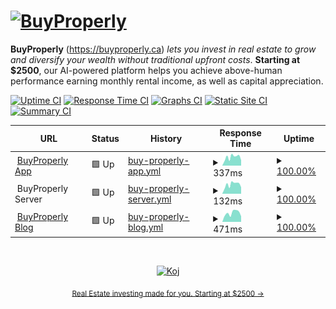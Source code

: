 # [![BuyProperly](https://res.cloudinary.com/hv768g3im/image/upload/v1624260653/bp-assets/Logo_qfsqp1.png)](https://buyproperly.ca)

**BuyProperly** (https://buyproperly.ca) _lets you invest in real estate to grow and diversify your wealth without traditional upfront costs_. **Starting at $2500**, our AI-powered platform helps you achieve above-human performance earning monthly rental income, as well as capital appreciation.

[![Uptime CI](https://github.com/buyproperly/status/workflows/Uptime%20CI/badge.svg)](https://github.com/buyproperly/status/actions?query=workflow%3A%22Uptime+CI%22)
[![Response Time CI](https://github.com/buyproperly/status/workflows/Response%20Time%20CI/badge.svg)](https://github.com/buyproperly/status/actions?query=workflow%3A%22Response+Time+CI%22)
[![Graphs CI](https://github.com/buyproperly/status/workflows/Graphs%20CI/badge.svg)](https://github.com/buyproperly/status/actions?query=workflow%3A%22Graphs+CI%22)
[![Static Site CI](https://github.com/buyproperly/status/workflows/Static%20Site%20CI/badge.svg)](https://github.com/buyproperly/status/actions?query=workflow%3A%22Static+Site+CI%22)
[![Summary CI](https://github.com/buyproperly/status/workflows/Summary%20CI/badge.svg)](https://github.com/buyproperly/status/actions?query=workflow%3A%22Summary+CI%22)

<!--start: status pages-->
<!-- This summary is generated by Upptime (https://github.com/upptime/upptime) -->
<!-- Do not edit this manually, your changes will be overwritten -->
<!-- prettier-ignore -->
| URL | Status | History | Response Time | Uptime |
| --- | ------ | ------- | ------------- | ------ |
| <img alt="" src="https://res.cloudinary.com/hv768g3im/image/upload/v1624262522/bp-assets/bp_logo_512-removebg-preview_lrpfnz.png" height="13"> [BuyProperly App](https://www.buyproperly.ca) | 🟩 Up | [buy-properly-app.yml](https://github.com/BuyProperly/status/commits/HEAD/history/buy-properly-app.yml) | <details><summary><img alt="Response time graph" src="./graphs/buy-properly-app/response-time-week.png" height="20"> 337ms</summary><br><a href="https://status.buyproperly.ca/history/buy-properly-app"><img alt="Response time 418" src="https://img.shields.io/endpoint?url=https%3A%2F%2Fraw.githubusercontent.com%2FBuyProperly%2Fstatus%2FHEAD%2Fapi%2Fbuy-properly-app%2Fresponse-time.json"></a><br><a href="https://status.buyproperly.ca/history/buy-properly-app"><img alt="24-hour response time 279" src="https://img.shields.io/endpoint?url=https%3A%2F%2Fraw.githubusercontent.com%2FBuyProperly%2Fstatus%2FHEAD%2Fapi%2Fbuy-properly-app%2Fresponse-time-day.json"></a><br><a href="https://status.buyproperly.ca/history/buy-properly-app"><img alt="7-day response time 337" src="https://img.shields.io/endpoint?url=https%3A%2F%2Fraw.githubusercontent.com%2FBuyProperly%2Fstatus%2FHEAD%2Fapi%2Fbuy-properly-app%2Fresponse-time-week.json"></a><br><a href="https://status.buyproperly.ca/history/buy-properly-app"><img alt="30-day response time 323" src="https://img.shields.io/endpoint?url=https%3A%2F%2Fraw.githubusercontent.com%2FBuyProperly%2Fstatus%2FHEAD%2Fapi%2Fbuy-properly-app%2Fresponse-time-month.json"></a><br><a href="https://status.buyproperly.ca/history/buy-properly-app"><img alt="1-year response time 403" src="https://img.shields.io/endpoint?url=https%3A%2F%2Fraw.githubusercontent.com%2FBuyProperly%2Fstatus%2FHEAD%2Fapi%2Fbuy-properly-app%2Fresponse-time-year.json"></a></details> | <details><summary><a href="https://status.buyproperly.ca/history/buy-properly-app">100.00%</a></summary><a href="https://status.buyproperly.ca/history/buy-properly-app"><img alt="All-time uptime 99.56%" src="https://img.shields.io/endpoint?url=https%3A%2F%2Fraw.githubusercontent.com%2FBuyProperly%2Fstatus%2FHEAD%2Fapi%2Fbuy-properly-app%2Fuptime.json"></a><br><a href="https://status.buyproperly.ca/history/buy-properly-app"><img alt="24-hour uptime 100.00%" src="https://img.shields.io/endpoint?url=https%3A%2F%2Fraw.githubusercontent.com%2FBuyProperly%2Fstatus%2FHEAD%2Fapi%2Fbuy-properly-app%2Fuptime-day.json"></a><br><a href="https://status.buyproperly.ca/history/buy-properly-app"><img alt="7-day uptime 100.00%" src="https://img.shields.io/endpoint?url=https%3A%2F%2Fraw.githubusercontent.com%2FBuyProperly%2Fstatus%2FHEAD%2Fapi%2Fbuy-properly-app%2Fuptime-week.json"></a><br><a href="https://status.buyproperly.ca/history/buy-properly-app"><img alt="30-day uptime 100.00%" src="https://img.shields.io/endpoint?url=https%3A%2F%2Fraw.githubusercontent.com%2FBuyProperly%2Fstatus%2FHEAD%2Fapi%2Fbuy-properly-app%2Fuptime-month.json"></a><br><a href="https://status.buyproperly.ca/history/buy-properly-app"><img alt="1-year uptime 99.26%" src="https://img.shields.io/endpoint?url=https%3A%2F%2Fraw.githubusercontent.com%2FBuyProperly%2Fstatus%2FHEAD%2Fapi%2Fbuy-properly-app%2Fuptime-year.json"></a></details>
| <img alt="" src="https://res.cloudinary.com/hv768g3im/image/upload/v1624262522/bp-assets/bp_logo_512-removebg-preview_lrpfnz.png" height="13"> BuyProperly Server | 🟩 Up | [buy-properly-server.yml](https://github.com/BuyProperly/status/commits/HEAD/history/buy-properly-server.yml) | <details><summary><img alt="Response time graph" src="./graphs/buy-properly-server/response-time-week.png" height="20"> 132ms</summary><br><a href="https://status.buyproperly.ca/history/buy-properly-server"><img alt="Response time 135" src="https://img.shields.io/endpoint?url=https%3A%2F%2Fraw.githubusercontent.com%2FBuyProperly%2Fstatus%2FHEAD%2Fapi%2Fbuy-properly-server%2Fresponse-time.json"></a><br><a href="https://status.buyproperly.ca/history/buy-properly-server"><img alt="24-hour response time 90" src="https://img.shields.io/endpoint?url=https%3A%2F%2Fraw.githubusercontent.com%2FBuyProperly%2Fstatus%2FHEAD%2Fapi%2Fbuy-properly-server%2Fresponse-time-day.json"></a><br><a href="https://status.buyproperly.ca/history/buy-properly-server"><img alt="7-day response time 132" src="https://img.shields.io/endpoint?url=https%3A%2F%2Fraw.githubusercontent.com%2FBuyProperly%2Fstatus%2FHEAD%2Fapi%2Fbuy-properly-server%2Fresponse-time-week.json"></a><br><a href="https://status.buyproperly.ca/history/buy-properly-server"><img alt="30-day response time 123" src="https://img.shields.io/endpoint?url=https%3A%2F%2Fraw.githubusercontent.com%2FBuyProperly%2Fstatus%2FHEAD%2Fapi%2Fbuy-properly-server%2Fresponse-time-month.json"></a><br><a href="https://status.buyproperly.ca/history/buy-properly-server"><img alt="1-year response time 143" src="https://img.shields.io/endpoint?url=https%3A%2F%2Fraw.githubusercontent.com%2FBuyProperly%2Fstatus%2FHEAD%2Fapi%2Fbuy-properly-server%2Fresponse-time-year.json"></a></details> | <details><summary><a href="https://status.buyproperly.ca/history/buy-properly-server">100.00%</a></summary><a href="https://status.buyproperly.ca/history/buy-properly-server"><img alt="All-time uptime 99.56%" src="https://img.shields.io/endpoint?url=https%3A%2F%2Fraw.githubusercontent.com%2FBuyProperly%2Fstatus%2FHEAD%2Fapi%2Fbuy-properly-server%2Fuptime.json"></a><br><a href="https://status.buyproperly.ca/history/buy-properly-server"><img alt="24-hour uptime 100.00%" src="https://img.shields.io/endpoint?url=https%3A%2F%2Fraw.githubusercontent.com%2FBuyProperly%2Fstatus%2FHEAD%2Fapi%2Fbuy-properly-server%2Fuptime-day.json"></a><br><a href="https://status.buyproperly.ca/history/buy-properly-server"><img alt="7-day uptime 100.00%" src="https://img.shields.io/endpoint?url=https%3A%2F%2Fraw.githubusercontent.com%2FBuyProperly%2Fstatus%2FHEAD%2Fapi%2Fbuy-properly-server%2Fuptime-week.json"></a><br><a href="https://status.buyproperly.ca/history/buy-properly-server"><img alt="30-day uptime 100.00%" src="https://img.shields.io/endpoint?url=https%3A%2F%2Fraw.githubusercontent.com%2FBuyProperly%2Fstatus%2FHEAD%2Fapi%2Fbuy-properly-server%2Fuptime-month.json"></a><br><a href="https://status.buyproperly.ca/history/buy-properly-server"><img alt="1-year uptime 99.26%" src="https://img.shields.io/endpoint?url=https%3A%2F%2Fraw.githubusercontent.com%2FBuyProperly%2Fstatus%2FHEAD%2Fapi%2Fbuy-properly-server%2Fuptime-year.json"></a></details>
| <img alt="" src="https://res.cloudinary.com/hv768g3im/image/upload/v1624262522/bp-assets/bp_logo_512-removebg-preview_lrpfnz.png" height="13"> [BuyProperly Blog](https://blog.buyproperly.ca) | 🟩 Up | [buy-properly-blog.yml](https://github.com/BuyProperly/status/commits/HEAD/history/buy-properly-blog.yml) | <details><summary><img alt="Response time graph" src="./graphs/buy-properly-blog/response-time-week.png" height="20"> 471ms</summary><br><a href="https://status.buyproperly.ca/history/buy-properly-blog"><img alt="Response time 974" src="https://img.shields.io/endpoint?url=https%3A%2F%2Fraw.githubusercontent.com%2FBuyProperly%2Fstatus%2FHEAD%2Fapi%2Fbuy-properly-blog%2Fresponse-time.json"></a><br><a href="https://status.buyproperly.ca/history/buy-properly-blog"><img alt="24-hour response time 324" src="https://img.shields.io/endpoint?url=https%3A%2F%2Fraw.githubusercontent.com%2FBuyProperly%2Fstatus%2FHEAD%2Fapi%2Fbuy-properly-blog%2Fresponse-time-day.json"></a><br><a href="https://status.buyproperly.ca/history/buy-properly-blog"><img alt="7-day response time 471" src="https://img.shields.io/endpoint?url=https%3A%2F%2Fraw.githubusercontent.com%2FBuyProperly%2Fstatus%2FHEAD%2Fapi%2Fbuy-properly-blog%2Fresponse-time-week.json"></a><br><a href="https://status.buyproperly.ca/history/buy-properly-blog"><img alt="30-day response time 417" src="https://img.shields.io/endpoint?url=https%3A%2F%2Fraw.githubusercontent.com%2FBuyProperly%2Fstatus%2FHEAD%2Fapi%2Fbuy-properly-blog%2Fresponse-time-month.json"></a><br><a href="https://status.buyproperly.ca/history/buy-properly-blog"><img alt="1-year response time 916" src="https://img.shields.io/endpoint?url=https%3A%2F%2Fraw.githubusercontent.com%2FBuyProperly%2Fstatus%2FHEAD%2Fapi%2Fbuy-properly-blog%2Fresponse-time-year.json"></a></details> | <details><summary><a href="https://status.buyproperly.ca/history/buy-properly-blog">100.00%</a></summary><a href="https://status.buyproperly.ca/history/buy-properly-blog"><img alt="All-time uptime 99.86%" src="https://img.shields.io/endpoint?url=https%3A%2F%2Fraw.githubusercontent.com%2FBuyProperly%2Fstatus%2FHEAD%2Fapi%2Fbuy-properly-blog%2Fuptime.json"></a><br><a href="https://status.buyproperly.ca/history/buy-properly-blog"><img alt="24-hour uptime 100.00%" src="https://img.shields.io/endpoint?url=https%3A%2F%2Fraw.githubusercontent.com%2FBuyProperly%2Fstatus%2FHEAD%2Fapi%2Fbuy-properly-blog%2Fuptime-day.json"></a><br><a href="https://status.buyproperly.ca/history/buy-properly-blog"><img alt="7-day uptime 100.00%" src="https://img.shields.io/endpoint?url=https%3A%2F%2Fraw.githubusercontent.com%2FBuyProperly%2Fstatus%2FHEAD%2Fapi%2Fbuy-properly-blog%2Fuptime-week.json"></a><br><a href="https://status.buyproperly.ca/history/buy-properly-blog"><img alt="30-day uptime 100.00%" src="https://img.shields.io/endpoint?url=https%3A%2F%2Fraw.githubusercontent.com%2FBuyProperly%2Fstatus%2FHEAD%2Fapi%2Fbuy-properly-blog%2Fuptime-month.json"></a><br><a href="https://status.buyproperly.ca/history/buy-properly-blog"><img alt="1-year uptime 99.81%" src="https://img.shields.io/endpoint?url=https%3A%2F%2Fraw.githubusercontent.com%2FBuyProperly%2Fstatus%2FHEAD%2Fapi%2Fbuy-properly-blog%2Fuptime-year.json"></a></details>

<!--end: status pages-->

<br/>
<p align="center">
  <a href="https://buyproperly.ca/">
    <img width="44" alt="Koj" src="https://res.cloudinary.com/hv768g3im/image/upload/v1624262522/bp-assets/bp_logo_512-removebg-preview_lrpfnz.png">
  </a>
</p>
<p align="center">
  <sub><a href="https://buyproperly.ca/">Real Estate investing made for you. Starting at $2500 →</a></sub>
</p>
